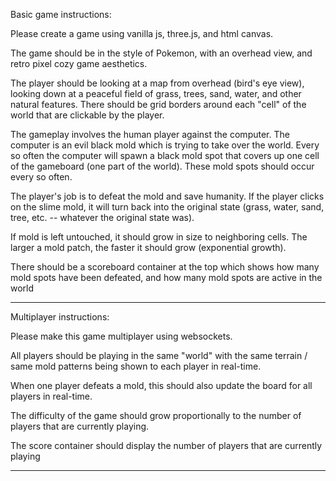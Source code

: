 Basic game instructions:

Please create a game using vanilla js, three.js, and html canvas.

The game should be in the style of Pokemon, with an overhead view, and retro pixel cozy game aesthetics.

The player should be looking at a map from overhead (bird's eye view), looking down at a peaceful field of grass, trees, sand, water, and other natural features. There should be grid borders around each "cell" of the world that are clickable by the player.

The gameplay involves the human player against the computer. The computer is an evil black mold which is trying to take over the world. Every so often the computer will spawn a black mold spot that covers up one cell of the gameboard (one part of the world). These mold spots should occur every so often.

The player's job is to defeat the mold and save humanity. If the player clicks on the slime mold, it will turn back into the original state (grass, water, sand, tree, etc. -- whatever the original state was).

If mold is left untouched, it should grow in size to neighboring cells. The larger a mold patch, the faster it should grow (exponential growth).

There should be a scoreboard container at the top which shows how many mold spots have been defeated, and how many mold spots are active in the world

----

Multiplayer instructions:

Please make this game multiplayer using websockets.

All players should be playing in the same "world" with the same terrain / same mold patterns being shown to each player in real-time.

When one player defeats a mold, this should also update the board for all players in real-time.

The difficulty of the game should grow proportionally to the number of players that are currently playing.

The score container should display the number of players that are currently playing

-----